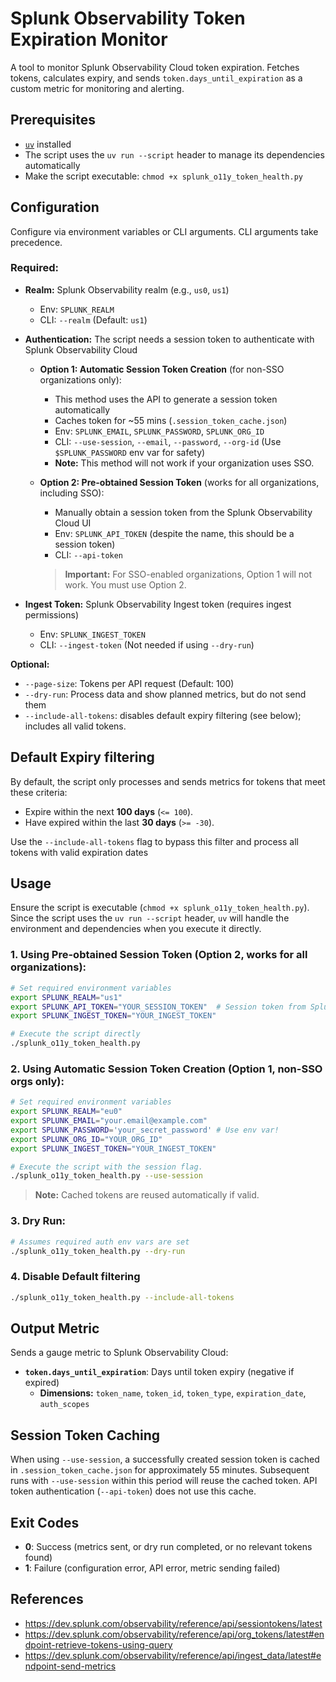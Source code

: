 # Splunk Observability Token Expiration Monitor

A tool to monitor Splunk Observability Cloud token expiration. Fetches tokens, calculates expiry, and sends `token.days_until_expiration` as a custom metric for monitoring and alerting.

## Prerequisites

* [`uv`](https://github.com/astral-sh/uv) installed
* The script uses the `uv run --script` header to manage its dependencies automatically
* Make the script executable: `chmod +x splunk_o11y_token_health.py`

## Configuration

Configure via environment variables or CLI arguments. CLI arguments take precedence.

### Required:

* **Realm:** Splunk Observability realm (e.g., `us0`, `us1`)
  * Env: `SPLUNK_REALM`
  * CLI: `--realm` (Default: `us1`)

* **Authentication:** The script needs a session token to authenticate with Splunk Observability Cloud
  * **Option 1: Automatic Session Token Creation** (for non-SSO organizations only):
    * This method uses the API to generate a session token automatically
    * Caches token for ~55 mins (`.session_token_cache.json`)
    * Env: `SPLUNK_EMAIL`, `SPLUNK_PASSWORD`, `SPLUNK_ORG_ID`
    * CLI: `--use-session`, `--email`, `--password`, `--org-id` (Use `$SPLUNK_PASSWORD` env var for safety)
    * **Note:** This method will not work if your organization uses SSO.

  * **Option 2: Pre-obtained Session Token** (works for all organizations, including SSO):
    * Manually obtain a session token from the Splunk Observability Cloud UI
    * Env: `SPLUNK_API_TOKEN` (despite the name, this should be a session token)
    * CLI: `--api-token`

    > **Important:** For SSO-enabled organizations, Option 1 will not work. You must use Option 2.

* **Ingest Token:** Splunk Observability Ingest token (requires ingest permissions)
  * Env: `SPLUNK_INGEST_TOKEN`
  * CLI: `--ingest-token` (Not needed if using `--dry-run`)

**Optional:**

* `--page-size`: Tokens per API request (Default: 100)
* `--dry-run`: Process data and show planned metrics, but do not send them
* `--include-all-tokens`: disables default expiry filtering (see below); includes all valid tokens.

## Default Expiry filtering

By default, the script only processes and sends metrics for tokens that meet these criteria:
*   Expire within the next **100 days** (`<= 100`).
*   Have expired within the last **30 days** (`>= -30`).

Use the `--include-all-tokens` flag to bypass this filter and process all tokens with valid expiration dates

## Usage

Ensure the script is executable (`chmod +x splunk_o11y_token_health.py`). Since the script uses the `uv run --script` header, `uv` will handle the environment and dependencies when you execute it directly.

### 1. Using Pre-obtained Session Token (Option 2, works for all organizations):

```bash
# Set required environment variables
export SPLUNK_REALM="us1"
export SPLUNK_API_TOKEN="YOUR_SESSION_TOKEN"  # Session token from Splunk O11y UI
export SPLUNK_INGEST_TOKEN="YOUR_INGEST_TOKEN"

# Execute the script directly
./splunk_o11y_token_health.py
```

### 2. Using Automatic Session Token Creation (Option 1, non-SSO orgs only):

```bash
# Set required environment variables
export SPLUNK_REALM="eu0"
export SPLUNK_EMAIL="your.email@example.com"
export SPLUNK_PASSWORD='your_secret_password' # Use env var!
export SPLUNK_ORG_ID="YOUR_ORG_ID"
export SPLUNK_INGEST_TOKEN="YOUR_INGEST_TOKEN"

# Execute the script with the session flag.
./splunk_o11y_token_health.py --use-session
```

> **Note:** Cached tokens are reused automatically if valid.

### 3. Dry Run:

```bash
# Assumes required auth env vars are set
./splunk_o11y_token_health.py --dry-run
```

### 4. Disable Default filtering

```bash
./splunk_o11y_token_health.py --include-all-tokens
```


## Output Metric

Sends a gauge metric to Splunk Observability Cloud:

* **`token.days_until_expiration`**: Days until token expiry (negative if expired)
  * **Dimensions:** `token_name`, `token_id`, `token_type`, `expiration_date`, `auth_scopes`

## Session Token Caching

When using `--use-session`, a successfully created session token is cached in `.session_token_cache.json` for approximately 55 minutes. Subsequent runs with `--use-session` within this period will reuse the cached token. API token authentication (`--api-token`) does not use this cache.

## Exit Codes

* **0**: Success (metrics sent, or dry run completed, or no relevant tokens found)
* **1**: Failure (configuration error, API error, metric sending failed)

## References
- https://dev.splunk.com/observability/reference/api/sessiontokens/latest
- https://dev.splunk.com/observability/reference/api/org_tokens/latest#endpoint-retrieve-tokens-using-query
- https://dev.splunk.com/observability/reference/api/ingest_data/latest#endpoint-send-metrics
